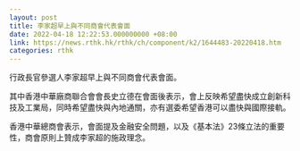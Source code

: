 ```yaml
---
layout: post
title: 李家超早上與不同商會代表會面
date: 2022-04-18 12:22:53.000000000 +08:00
link: https://news.rthk.hk/rthk/ch/component/k2/1644483-20220418.htm
categories: rthk
---
```


行政長官參選人李家超早上與不同商會代表會面。

其中香港中華廠商聯合會會長史立德在會面後表示，會上反映希望盡快成立創新科技及工業局，同時希望盡快與內地通關，亦有選委希望香港可以盡快與國際接軌。

香港中華總商會表示，會面提及金融安全問題，以及《基本法》23條立法的重要性，商會原則上贊成李家超的施政理念。
